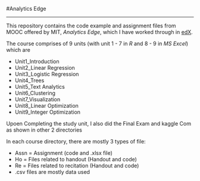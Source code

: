 #Analytics Edge

***

This repository contains the code example and assignment files from MOOC offered by MIT, *Analytics Edge*, which I have worked through in [edX](https://www.edx.org/course/analytics-edge-mitx-15-071x-2).

The course comprises of 9 units (with unit 1 - 7 in *R* and 8 - 9 in *MS Excel*) which are 
- Unit1_Introduction
- Unit2_Linear Regression
- Unit3_Logistic Regression
- Unit4_Trees
- Unit5_Text Analytics
- Unit6_Clustering
- Unit7_Visualization
- Unit8_Linear Optimization
- Unit9_Integer Optimization

Upoen Completing the study unit, I also did the Final Exam and kaggle Com as shown in other 2 directories

In each course directory, there are mostly 3 types of file:  
- Assn = Assignment (code and .xlsx file)
- Ho = Files related to handout (Handout and code)  
- Re = Files related to recitation (Handout and code)
- .csv files are mostly data used